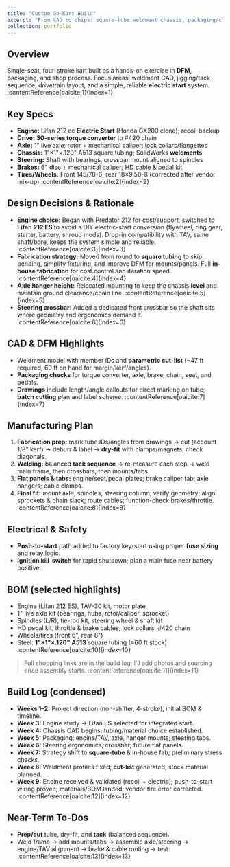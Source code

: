 ```yaml
---
title: "Custom Go-Kart Build"
excerpt: "From CAD to chips: square-tube weldment chassis, packaging/clearance checks, optimized cut plan, push-to-start integration, and a practical fab workflow."
collection: portfolio
---
```


## Overview
Single-seat, four-stroke kart built as a hands-on exercise in **DFM**, packaging, and shop process. Focus areas: weldment CAD, jigging/tack sequence, drivetrain layout, and a simple, reliable **electric start** system. :contentReference[oaicite:1]{index=1}

## Key Specs
- **Engine:** Lifan 212 cc **Electric Start** (Honda GX200 clone); recoil backup  
- **Drive:** **30-series torque converter** to #420 chain  
- **Axle:** 1" live axle; rotor + mechanical caliper; lock collars/flangettes  
- **Chassis:** 1"×1"×.120" A513 square tubing; SolidWorks **weldments**  
- **Steering:** Shaft with bearings, crossbar mount aligned to spindles  
- **Brakes:** 6" disc + mechanical caliper; HD cable & pedal kit  
- **Tires/Wheels:** Front 145/70-6; rear 18×9.50-8 (corrected after vendor mix-up) :contentReference[oaicite:2]{index=2}

## Design Decisions & Rationale
- **Engine choice:** Began with Predator 212 for cost/support, switched to **Lifan 212 ES** to avoid a DIY electric-start conversion (flywheel, ring gear, starter, battery, shroud mods). Drop-in compatibility with TAV, same shaft/bore, keeps the system simple and reliable. :contentReference[oaicite:3]{index=3}  
- **Fabrication strategy:** Moved from round to **square tubing** to skip bending, simplify fixturing, and improve DFM for mounts/panels. Full **in-house fabrication** for cost control and iteration speed. :contentReference[oaicite:4]{index=4}  
- **Axle hanger height:** Relocated mounting to keep the chassis **level** and maintain ground clearance/chain line. :contentReference[oaicite:5]{index=5}  
- **Steering crossbar:** Added a dedicated front crossbar so the shaft sits where geometry and ergonomics demand it. :contentReference[oaicite:6]{index=6}

## CAD & DFM Highlights
- Weldment model with member IDs and **parametric cut-list** (~47 ft required, 60 ft on hand for margin/kerf/angles).  
- **Packaging checks** for torque converter, axle, brake, chain, seat, and pedals.  
- **Drawings** include length/angle callouts for direct marking on tube; **batch cutting** plan and label scheme. :contentReference[oaicite:7]{index=7}

## Manufacturing Plan
1. **Fabrication prep:** mark tube IDs/angles from drawings → cut (account 1/8" kerf) → deburr & label → **dry-fit** with clamps/magnets; check diagonals.  
2. **Welding:** balanced **tack sequence** → re-measure each step → weld main frame, then crossbars, then mounts/tabs.  
3. **Flat panels & tabs:** engine/seat/pedal plates; brake caliper tab; axle hangers; cable clamps.  
4. **Final fit:** mount axle, spindles, steering column; verify geometry; align sprockets & chain slack; route cables; function-check brakes/throttle. :contentReference[oaicite:8]{index=8}

## Electrical & Safety
- **Push-to-start** path added to factory key-start using proper **fuse sizing** and relay logic.  
- **Ignition kill-switch** for rapid shutdown; plan a main fuse near battery positive. 

## BOM (selected highlights)
- Engine (Lifan 212 ES), TAV-30 kit, motor plate  
- 1" live axle kit (bearings, hubs, rotor/caliper, sprocket)  
- Spindles (L/R), tie-rod kit, steering wheel & shaft kit  
- HD pedal kit, throttle & brake cables, lock collars, #420 chain  
- Wheels/tires (front 6", rear 8")  
- Steel: **1"×1"×.120" A513** square tubing (≈60 ft stock) :contentReference[oaicite:10]{index=10}

> Full shopping links are in the build log; I’ll add photos and sourcing once assembly starts. :contentReference[oaicite:11]{index=11}

## Build Log (condensed)
- **Weeks 1–2:** Project direction (non-shifter, 4-stroke), initial BOM & timeline.  
- **Week 3:** Engine study → Lifan ES selected for integrated start.  
- **Week 4:** Chassis CAD begins; tubing/material choice established.  
- **Week 5:** Packaging: engine/TAV, axle, hanger mounts; steering tabs.  
- **Week 6:** Steering ergonomics; crossbar; future flat panels.  
- **Week 7:** Strategy shift to **square-tube** & in-house fab; preliminary stress checks.  
- **Week 8:** Weldment profiles fixed; **cut-list** generated; stock material planned.  
- **Week 9:** Engine received & validated (recoil + electric); push-to-start wiring proven; materials/BOM landed; vendor tire error corrected. :contentReference[oaicite:12]{index=12}

## Near-Term To-Dos
- **Prep/cut** tube, dry-fit, and **tack** (balanced sequence).  
- Weld frame → add mounts/tabs → assemble axle/steering → engine/TAV alignment → brake & cable routing → test. :contentReference[oaicite:13]{index=13} 
